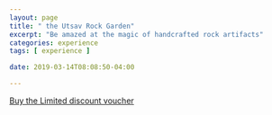 ```yaml
---
layout: page
title: " the Utsav Rock Garden"
excerpt: "Be amazed at the magic of handcrafted rock artifacts"
categories: experience
tags: [ experience ]

date: 2019-03-14T08:08:50-04:00

---
```



[Buy the Limited discount voucher](https://ti.to/the-hd-tour/hd-limited-edition-march)
